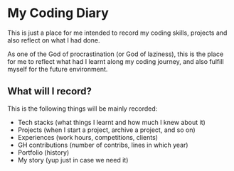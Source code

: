# My Coding Diary
This is just a place for me intended to record my coding skills, projects and also reflect on what I had done. 

As one of the God of procrastination (or God of laziness), this is the place for me to reflect what had I learnt along my coding journey, and also fulfill myself for the future environment.

## What will I record?

This is the following things will be mainly recorded:

- Tech stacks (what things I learnt and how much I knew about it)
- Projects (when I start a project, archive a project, and so on)
- Experiences (work hours, competitions, clients)
- GH contributions (number of contribs, lines in which year)
- Portfolio (history)
- My story (yup just in case we need it)
